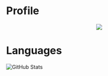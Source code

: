 # Profile
<p align = "center">
    <img src = "https://discord.c99.nl/widget/theme-2/565667519373901853.png"/>
</p>


# Languages
![GitHub Stats](https://github-readme-stats.vercel.app/api?username=DexHubDev&theme=radical)

